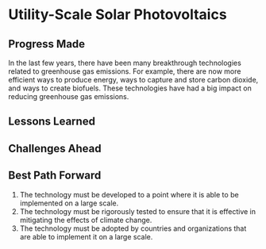 # Utility-Scale Solar Photovoltaics

## Progress Made



In the last few years, there have been many breakthrough technologies related to greenhouse gas emissions. For example, there are now more efficient ways to produce energy, ways to capture and store carbon dioxide, and ways to create biofuels. These technologies have had a big impact on reducing greenhouse gas emissions.

## Lessons Learned



## Challenges Ahead



## Best Path Forward



1. The technology must be developed to a point where it is able to be implemented on a large scale.
2. The technology must be rigorously tested to ensure that it is effective in mitigating the effects of climate change.
3. The technology must be adopted by countries and organizations that are able to implement it on a large scale.

